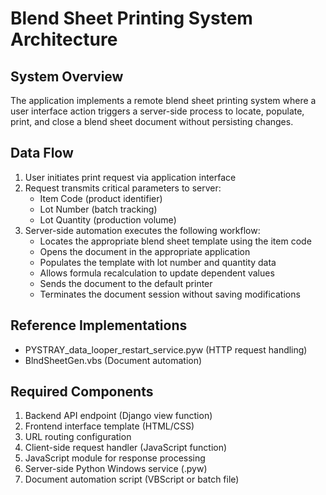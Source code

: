 # Blend Sheet Printing System Architecture

## System Overview
The application implements a remote blend sheet printing system where a user interface action triggers a server-side process to locate, populate, print, and close a blend sheet document without persisting changes.

## Data Flow
1. User initiates print request via application interface
2. Request transmits critical parameters to server:
   - Item Code (product identifier)
   - Lot Number (batch tracking)
   - Lot Quantity (production volume)
3. Server-side automation executes the following workflow:
   - Locates the appropriate blend sheet template using the item code
   - Opens the document in the appropriate application
   - Populates the template with lot number and quantity data
   - Allows formula recalculation to update dependent values
   - Sends the document to the default printer
   - Terminates the document session without saving modifications

## Reference Implementations
- PYSTRAY_data_looper_restart_service.pyw (HTTP request handling)
- BlndSheetGen.vbs (Document automation)

## Required Components
1. Backend API endpoint (Django view function)
2. Frontend interface template (HTML/CSS)
3. URL routing configuration
4. Client-side request handler (JavaScript function)
5. JavaScript module for response processing
6. Server-side Python Windows service (.pyw)
7. Document automation script (VBScript or batch file)